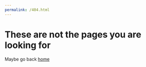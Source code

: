 ```yaml
---
permalink: /404.html
---
```


# These are not the pages you are looking for

Maybe go back [home](/)
